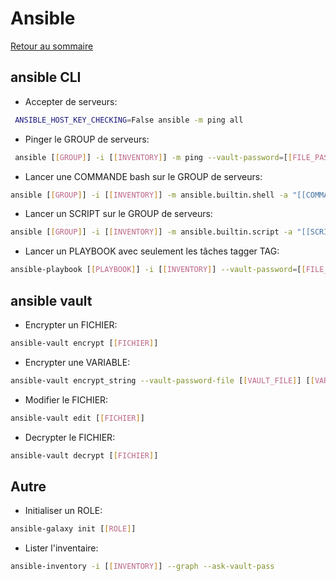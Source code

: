 # Ansible

[Retour au sommaire](docs/index)

## ansible CLI
- Accepter de serveurs:
```bash
 ANSIBLE_HOST_KEY_CHECKING=False ansible -m ping all
```
- Pinger le GROUP de serveurs:
```bash
 ansible [[GROUP]] -i [[INVENTORY]] -m ping --vault-password=[[FILE_PASSWORD]]
```
- Lancer une COMMANDE bash sur le GROUP de serveurs:
```bash
ansible [[GROUP]] -i [[INVENTORY]] -m ansible.builtin.shell -a "[[COMMANDE]]" --vault-password=[[FILE_PASSWORD]]
```
- Lancer un SCRIPT sur le GROUP de serveurs:
```bash
ansible [[GROUP]] -i [[INVENTORY]] -m ansible.builtin.script -a "[[SCRIPT]] [[ARGUMENTS]]..." --vault-password=[[FILE_PASSWORD]]
```
- Lancer un PLAYBOOK avec seulement les tâches tagger TAG:
```bash
ansible-playbook [[PLAYBOOK]] -i [[INVENTORY]] --vault-password=[[FILE_PASSWORD]] --tags [[TAGS(ex:tag1,tag2,...)]] --skip-tags [[SKIPPED_TAGS(ex:tag1,tag2,...)]] --extra-vars "[[KEY]]=[[VALUE]]..."
```

## ansible vault
- Encrypter un FICHIER:
```bash
ansible-vault encrypt [[FICHIER]]
```
- Encrypter une VARIABLE:
```bash
ansible-vault encrypt_string --vault-password-file [[VAULT_FILE]] [[VARIABLE_VALUE]] --name [[VARIABLE]]
```
- Modifier le FICHIER:
```bash
ansible-vault edit [[FICHIER]]
```
- Decrypter le FICHIER:
```bash
ansible-vault decrypt [[FICHIER]]
```

## Autre
- Initialiser un ROLE:
```bash
ansible-galaxy init [[ROLE]]
```
- Lister l'inventaire:
```bash
ansible-inventory -i [[INVENTORY]] --graph --ask-vault-pass
```
